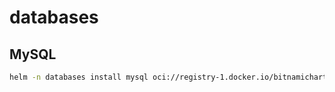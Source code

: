 # databases

## MySQL

```bash
helm -n databases install mysql oci://registry-1.docker.io/bitnamicharts/mysql
```
